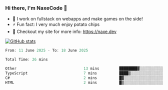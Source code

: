 ### Hi there, I'm NaxeCode 👋
- 🔭 I work on fullstack on webapps and make games on the side!
- ⚡ Fun fact: I very much enjoy potato chips
- 🔋 Checkout my site for more info: https://naxe.dev

[![GitHub stats](https://github-readme-stats.vercel.app/api?username=naxecode&theme=onedark)](https://naxe.dev)

<!--START_SECTION:waka-->

```csharp
From: 11 June 2025 - To: 18 June 2025

Total Time: 26 mins

Other                              13 mins         ████████▓░░░░░░░░░░░░░░░░   34.35 %
TypeScript                         7 mins          ████▒░░░░░░░░░░░░░░░░░░░░   17.80 %
C#                                 2 mins          █▓░░░░░░░░░░░░░░░░░░░░░░░   06.37 %
HTML                               2 mins          █▒░░░░░░░░░░░░░░░░░░░░░░░   05.98 %
```

<!--END_SECTION:waka-->



<!--
**NaxeCode/NaxeCode** is a ✨ _special_ ✨ repository because its `README.md` (this file) appears on your GitHub profile.

Here are some ideas to get you started:

- 🔭 I’m currently working on Web apps for indie games!
- 🌱 I’m currently mastering C#
- 👯 I’m looking to collaborate on ...
- 🤔 I’m looking for help with ...
- 💬 Ask me about ...
- 📫 How to reach me: ...
- 😄 Pronouns: ...
- ⚡ Fun fact: I love chips
-->
